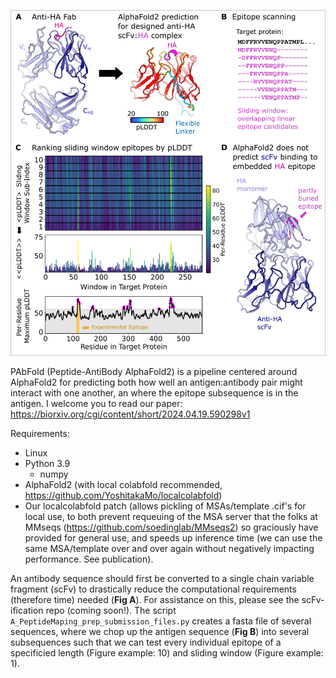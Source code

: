 ![Logo of the project](images/Fig1.png)

PAbFold (Peptide-AntiBody AlphaFold2) is a pipeline centered around AlphaFold2 for predicting both how well an antigen:antibody pair might interact with one another, an where the epitope subsequence is in the antigen. I welcome you to read our paper:  https://biorxiv.org/cgi/content/short/2024.04.19.590298v1

Requirements: 
- Linux
- Python 3.9
  - numpy
- AlphaFold2 (with local colabfold recommended, https://github.com/YoshitakaMo/localcolabfold)
- Our localcolabfold patch (allows pickling of MSAs/template .cif's for local use, to both prevent requeuing of the MSA server that the folks at MMseqs (https://github.com/soedinglab/MMseqs2) so graciously have provided for general use, and speeds up inference time (we can use the same MSA/template over and over again without negatively impacting performance. See publication).

An antibody sequence should first be converted to a single chain variable fragment (scFv) to drastically reduce the computational requirements (therefore time) needed (__Fig A__). For assistance on this, please see the scFv-ification repo (coming soon!). The script `A_PeptideMaping_prep_submission_files.py` creates a fasta file of several sequences, where we chop up the antigen sequence (__Fig B__) into several subsequences such that we can test every individual epitope of a specificied length (Figure example: 10) and sliding window (Figure example: 1). 
